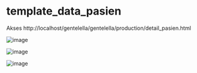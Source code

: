 # template_data_pasien

Akses http://localhost/gentelella/gentelella/production/detail_pasien.html

![image](https://user-images.githubusercontent.com/76029874/229330891-200ad499-a05e-4720-80bd-17888e9e5a69.png)

![image](https://user-images.githubusercontent.com/76029874/229330909-d423d5f8-ebb2-4318-a1dd-1f233c413d7c.png)

![image](https://user-images.githubusercontent.com/76029874/229330918-be4acf41-be18-4d96-abba-69ef6544e17d.png)
